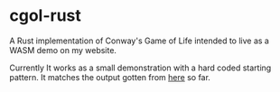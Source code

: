 # cgol-rust
A Rust implementation of Conway's Game of Life intended to live as a WASM demo on my website.

Currently It works as a small demonstration with a hard coded starting pattern. It matches the output gotten from [here](https://conwaylife.com/) so far.